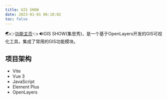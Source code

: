 ```yaml
---
title: GIS SHOW
date: 2023-01-01 06:18:02
toc: false
---
```

🌏👉[功能主页](https://chatgis.space/gis-show/#/)👈
🔊GIS SHOW(集思秀)，是一个基于OpenLayers开发的GIS可视化工具，集成了常用的GIS功能模块。
## 项目架构
- Vite
- Vue 3
- JavaScript
- Element Plus  
- OpenLayers

